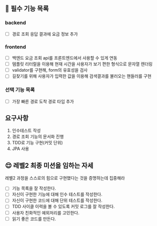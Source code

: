 ## 🐜 필수 기능 목록
### backend
- [ ] 경로 조회 응답 결과에 요금 정보 추가
### frontend
- [ ] 백엔드 요금 조회 api를 프론트엔드에서 사용할 수 있게 연동
- [ ] 템플릿 리터럴을 이용해 현재 시간을 사용자가 보기 편한 형식으로 문자열 렌더링
- [ ] validator를 구현해, form의 유효성을 검사
- [ ] 길찾기를 위해 사용자가 입력한 값을 이용해 검색결과를 불러오는 핸들러를 구현

### 선택 기능 목록
- [ ] 가장 빠른 경로 도착 경로 타입 추가

## 요구사항
1. 인수테스트 작성
2. 경로 조회 기능의 문서화 진행
3. TDD로 기능 구현(커밋 단위)
4. JPA 사용


## 😌 레벨2 최종 미션을 임하는 자세
레벨2 과정을 스스로의 힘으로 구현했다는 것을 증명하는데 집중해라
- [ ] 기능 목록을 잘 작성한다.  
- [ ] 자신이 구현한 기능에 대해 인수 테스트를 작성한다.
- [ ] 자신이 구현한 코드에 대해 단위 테스트를 작성한다.
- [ ] TDD 사이클 이력을 볼 수 있도록 커밋 로그를 잘 작성한다.
- [ ] 사용자 친화적인 예외처리를 고민한다.
- [ ] 읽기 좋은 코드를 만든다.